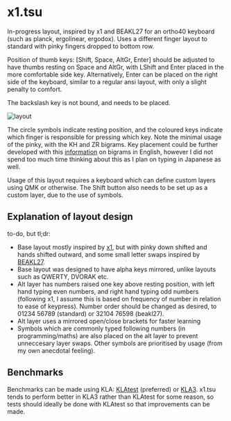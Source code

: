 # x1.tsu
In-progress layout, inspired by x1 and BEAKL27 for an ortho40 keyboard (such as planck, ergolinear, ergodox). Uses a different finger layout to standard with pinky fingers dropped to bottom row.

Position of thumb keys: [Shift, Space, AltGr, Enter] should be adjusted to have thumbs resting on Space and AltGr, with LShift and Enter placed in the more comfortable side key. Alternatively, Enter can be placed on the right side of the keyboard, similar to a regular ansi layout, with only a slight penalty to comfort.

The backslash key is not bound, and needs to be placed.

![layout]()

The circle symbols indicate resting position, and the coloured keys indicate which finger is responsible for pressing which key. Note the minimal usage of the pinky, with the KH and ZR bigrams. Key placement could be further developed with this [information](https://www.petercollingridge.co.uk/blog/language/analysing-english/bigrams/) on bigrams in English, however I did not spend too much time thinking about this as I plan on typing in Japanese as well.

Usage of this layout requires a keyboard which can define custom layers using QMK or otherwise. The Shift button also needs to be set up as a custom layer, due to the use of symbols.

## Explanation of layout design

to-do, but tl;dr:

- Base layout mostly inspired by [x1](https://www.keyboard-design.com/letterlayout.html?layout=x1_atreus-44-keys.en.ergodox), but with pinky down shifted and hands shifted outward, and some small letter swaps inspired by [BEAKL27](https://www.keyboard-design.com/letterlayout.html?layout=beakl-27a.en.matrix).
- Base layout was designed to have alpha keys mirrored, unlike layouts such as QWERTY, DVORAK etc.
- Alt layer has numbers raised one key above resting position, with left hand typing even numbers, and right hand typing odd numbers (following x1, I assume this is based on frequency of number in relation to ease of keypress). Number order should be changed as desired, to 01234 56789 (standard) or 32104 76598 (beakl27).
- Alt layer uses a mirrored open/close brackets for faster learning
- Symbols which are commonly typed following numbers (in programming/maths) are also placed on the alt layer to prevent unneccesary layer swaps. Other symbols are prioritised by usage (from my own anecdotal feeling).

## Benchmarks

Benchmarks can be made using KLA:
[KLAtest](https://ieants.cc/kla/klatest/index.html#/compare) (preferred) or [KLA3](http://patorjk.com/keyboard-layout-analyzer/#/main). x1.tsu tends to perform better in KLA3 rather than KLAtest for some reason, so tests should ideally be done with KLAtest so that improvements can be made.
